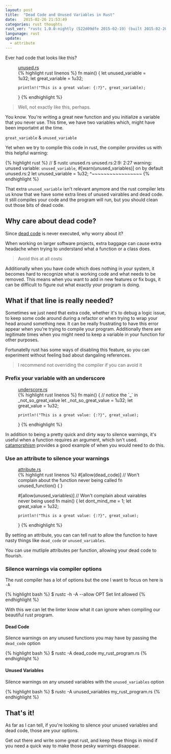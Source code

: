 ```yaml
---
layout: post
title:  "Dead Code and Unused Variables in Rust"
date:   2015-02-26 21:53:49
categories: rust thoughts
rust_ver: "rustc 1.0.0-nightly (522d09dfe 2015-02-19) (built 2015-02-20)"
langunage: rust
update:
  - attribute
---
```


Ever had code that looks like this?

<figure>
  <figcaption><a href='/examples/2015-02-26/unused.rs'>unused.rs</a></figcaption>
  {% highlight rust linenos %}
  fn main() {
    let unused_variable = 1u32;
    let great_variable = 1u32;

    println!("This is a great value: {:?}", great_variable);
  }
  {% endhighlight %}
</figure>

> Well, not exactly like this, perhaps.

You know. You're writing a great new function and you initialize a variable that you never use. This time,
we have two variables which, might have been importatnt at the time.

`great_variable` & `unused_variable`

Yet when we try to complie this code in rust, the compiler provides us with this helpful warning:

{% highlight rust %}
// $ rustc unused.rs
unused.rs:2:9: 2:27 warning: unused variable: `unused_variable`, #[warn(unused_variables)] on by default
unused.rs:2     let unused_variable = 1u32;
                    ^~~~~~~~~~~~~~~~~~
{% endhighlight %}

That extra `unused_variable` isn't relevant anymore and the rust compiler lets us know that we have some extra
lines of unused vairables and dead code. It still compiles your code and the program will run, but you should
clean out those bits of dead code.

## Why care about dead code?

Since [dead code](http://www.aivosto.com/vbtips/deadcode.html) is never executed, why worry about it?

When working on larger software projects, extra baggage can cause extra headache when trying to
understand what a function or a class does.

> Avoid this at all costs

Additionally when you have code which does nothing in your system, it becomes hard to recognize what is working
code and what needs to be removed. This means when you want to add in new features or fix bugs, it can
be difficult to figure out what exactly your program is doing.

## What if that line is really needed?

Sometimes we just need that extra code, whether it's to debug a logic issue, to keep some code around during
a refactor or when trying to wrap your head around something new. It can be really frustrating to have this error
appear when you're trying to compile your program. Additionally there are legitimate times when you might need
to keep a variable in your function for other purposes.

Fortunatelly rust has some ways of disabling this feature, so you can experiment without feeling bad about
dangaling references.

> I recommend not overriding the compiler if you can avoid it

### Prefix your variable with an underscore

<figure>
  <figcaption><a href='/examples/2015-02-26/underscore.rs'>underscore.rs</a></figcaption>
  {% highlight rust linenos %}
  fn main() {
    // notice the `_` in _not_so_great_value
    let _not_so_great_value = 1u32;
    let great_value = 1u32;

    println!("This is a great value: {:?}", great_value);
  }
  {% endhighlight %}
</figure>

In addition to being a pretty quick and dirty way to silence warnings, it's useful when a function requires an argument,
which isn't used. [catamorphism](https://github.com/rust-lang/rust/issues/832) provides a good example
of when you would need to do this.

### Use an attribute to silence your warnings

<figure>
  <figcaption><a href='/examples/2015-02-26/attribute.rs'>attribute.rs</a></figcaption>
  {% highlight rust linenos %}
  #[allow(dead_code)] // Won't complain about the function never being called
  fn unused_function() { }

  #[allow(unused_variables)] // Won't complain about vairables never being used
  fn main() {
    let dont_mind_me = 1;
    let great_value = 1u32;

    println!("This is a great value: {:?}", great_value);
  }
  {% endhighlight %}
</figure>

By setting an attribute, you can can tell rust to allow the function to have nasty things like `dead_code` or `unused_variables`.

You can use mutliple attributes per function, allowing your dead code to flourish.

### Silence warnings via compiler options

The rust compiler has a lot of options but the one I want to focus on here is `-A`

{% highlight bash %}
$ rustc -h
    -A --allow OPT      Set lint allowed
{% endhighlight %}

With this we can let the linter know what it can ignore when compiling our beautiful rust program.

#### Dead Code

Silence warnings on any unused functions you may have by passing the `dead_code` option

{% highlight bash %}
$ rustc -A dead_code my_rust_program.rs
{% endhighlight %}

#### Unused Variables

Silence warnings on any unused variables with the `unused_variables` option

{% highlight bash %}
$ rustc -A unused_variables my_rust_program.rs
{% endhighlight %}

## That's it!

As far as I can tell, if you're looking to silence your unused variables and dead code, those are your options.

Get out there and write some great rust, and keep these things in mind if you need a quick way
to make those pesky warnings disappear.


